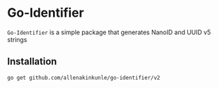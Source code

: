 # Go-Identifier

`Go-Identifier` is a simple package that generates NanoID and UUID v5 strings

## Installation
```
go get github.com/allenakinkunle/go-identifier/v2